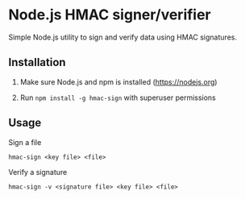 # Node.js HMAC signer/verifier

Simple Node.js utility to sign and verify data using HMAC signatures.

## Installation

1. Make sure Node.js and npm is installed (https://nodejs.org)

2. Run `npm install -g hmac-sign` with superuser permissions

## Usage

Sign a file

`hmac-sign <key file> <file>`

Verify a signature

`hmac-sign -v <signature file> <key file> <file>`
